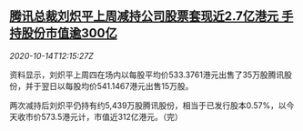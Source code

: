 <!--1602678194000-->
[腾讯总裁刘炽平上周减持公司股票套现近2.7亿港元 手持股份市值逾300亿](https://cn.reuters.com/article/tencent-liu-stocks-1014-idCNKBS26Z1HS)
------

<div><i>2020-10-14T12:15:27Z</i></div><p>资料显示，刘炽平上周四在场内以每股平均价533.3761港元出售了35万股腾讯股份，并于翌日以每股均价541.1467港元出售15万股。</p><p>两次减持后刘炽平仍持有约5,439万股腾讯股份，相当于已发行股本0.57%，以今天收市价573.5港元计，市值近312亿港元。（完）</p>
